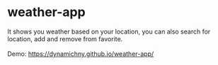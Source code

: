 # weather-app
It shows you weather based on your location, you can also search for location, add and remove from favorite.
<br><br>
Demo: <a href="https://dynamichny.github.io/weather-app/">https://dynamichny.github.io/weather-app/</a>
<br><br>
